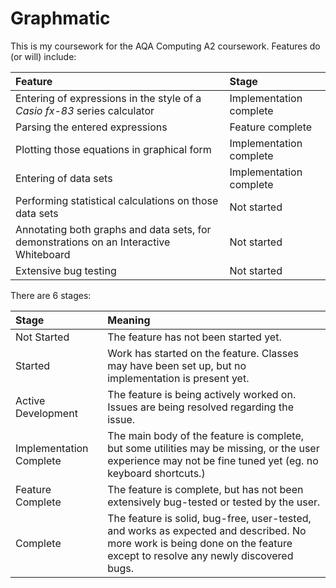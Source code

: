 Graphmatic
==========

This is my coursework for the AQA Computing A2 coursework. Features do (or will) include:

| Feature | Stage |
|:--------|:------|
|Entering of expressions in the style of a *Casio fx-83* series calculator|Implementation complete|
|Parsing the entered expressions|Feature complete|
|Plotting those equations in graphical form|Implementation complete|
|Entering of data sets|Implementation complete|
|Performing statistical calculations on those data sets|Not started|
|Annotating both graphs and data sets, for demonstrations on an Interactive Whiteboard|Not started|
|Extensive bug testing|Not started|

There are 6 stages:

| Stage | Meaning |
|:------|:--------|
|Not Started|The feature has not been started yet.|
|Started|Work has started on the feature. Classes may have been set up, but no implementation is present yet.|
|Active Development|The feature is being actively worked on. Issues are being resolved regarding the issue.|
|Implementation Complete|The main body of the feature is complete, but some utilities may be missing, or the user experience may not be fine tuned yet (eg. no keyboard shortcuts.)|
|Feature Complete|The feature is complete, but has not been extensively bug-tested or tested by the user.|
|Complete|The feature is solid, bug-free, user-tested, and works as expected and described. No more work is being done on the feature except to resolve any newly discovered bugs.|
